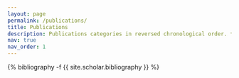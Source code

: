 ```yaml
---
layout: page
permalink: /publications/
title: Publications
description: Publications categories in reversed chronological order. * indicates equal contribution.
nav: true
nav_order: 1
---
```

<!-- _pages/publications.md -->
<div class="publications">

{% bibliography -f {{ site.scholar.bibliography }} %}

</div>
